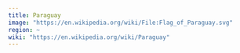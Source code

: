 ```yaml
---
title: Paraguay
image: "https://en.wikipedia.org/wiki/File:Flag_of_Paraguay.svg"
region: ~
wiki: "https://en.wikipedia.org/wiki/Paraguay"
---
```

